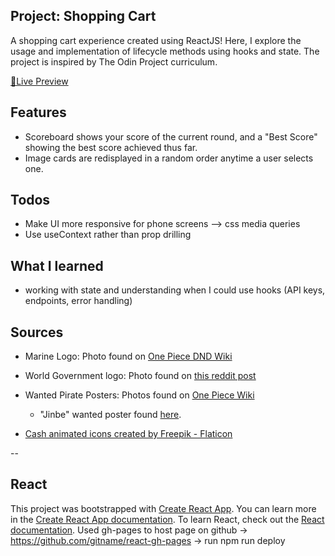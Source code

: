 ## Project: Shopping Cart

A shopping cart experience created using ReactJS! Here, I explore the usage and implementation of lifecycle methods using hooks and state. The project is inspired by The Odin Project curriculum.

<a href="https://dicristea.github.io/shopping-cart/">🔗Live Preview</a>

## Features

- Scoreboard shows your score of the current round, and a "Best Score" showing the best score achieved thus far.
- Image cards are redisplayed in a random order anytime a user selects one.

## Todos

- Make UI more responsive for phone screens --> css media queries
- Use useContext rather than prop drilling

## What I learned

- working with state and understanding when I could use hooks (API keys, endpoints, error handling)

## Sources

- Marine Logo:
  Photo found on <a href="https://one-piece-dnd-by-rustage.fandom.com/wiki/Marines">One Piece DND Wiki</a>

- World Government logo:
  Photo found on <a href="https://www.reddit.com/r/vexillology/comments/2e0w2l/flag_of_the_world_government_one_piece/">this reddit post</a>

- Wanted Pirate Posters:
  Photos found on <a href="https://onepiece.fandom.com/wiki/Bounties/Gallery">One Piece Wiki</a>

  - "Jinbe" wanted poster found <a href="https://kagetsuki.com/en/products/jinbe-wanted-poster?variant=43897094308118">here</a>.

- <a href="https://www.flaticon.com/free-animated-icons/cash" title="cash animated icons">Cash animated icons created by Freepik - Flaticon</a>

--

## React

This project was bootstrapped with [Create React App](https://github.com/facebook/create-react-app).
You can learn more in the [Create React App documentation](https://facebook.github.io/create-react-app/docs/getting-started).
To learn React, check out the [React documentation](https://reactjs.org/).
Used gh-pages to host page on github -> https://github.com/gitname/react-gh-pages -> run npm run deploy
